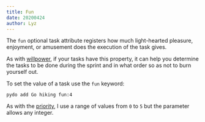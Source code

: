 ```yaml
---
title: Fun
date: 20200424
author: Lyz
---
```


The `fun` optional task attribute registers how much light-hearted pleasure,
enjoyment, or amusement does the execution of the task gives.

As with [willpower](willpower.md), if your tasks have this property, it can help
you determine the tasks to be done during the sprint and in what order so as not
to burn yourself out.

To set the value of a task use the `fun` keyword:

```
pydo add Go hiking fun:4
```

As with the [priority](priority.md), I use a range of values from `0` to `5` but
the parameter allows any integer.
